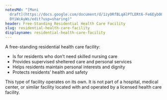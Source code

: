 ```yaml
---
notesMd: "[Muni
  draft](https://docs.google.com/document/d/1zy0RfBLqAlPTLERt6-Fe6EybOQcOjedf04\
  DYiWcAyWs/edit?usp=sharing)"
header: Free-Standing Residential Health Care Facility
slug: residential-health-care-facility
displayname: residential-health-care-facility
---
```

A free-standing residential health care facility:
* Is for residents who don’t need skilled nursing care
* Provides supervised sheltered care and personal services
* Helps residents maintain personal interests and dignity
* Protects residents’ health and safety 

This type of facility operates on its own. It is not part of a hospital, medical center, or similar facility located with and operated by a licensed health care facility.
